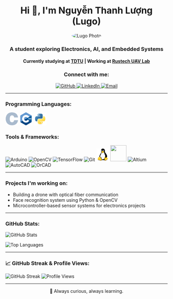 <h1 align="center">Hi 🫡, I'm Nguyễn Thanh Lượng (Lugo)</h1>
<p align="center">
  <img src="https://i.imgur.com/9wv5bOC.jpeg" alt="Lugo Photo" width="150" style="border-radius: 50%;"/>
</p>
<h3 align="center"> A student exploring Electronics, AI, and Embedded Systems</h3>
<h4 align="center"> Currently studying at <a href="https://www.tdtu.edu.vn/" target="_blank">TDTU</a> |  Working at <a href="https://rustech.dev/" target="_blank">Rustech UAV Lab</a></h4>



<h3 align="center"> Connect with me:</h3>
<p align="center">
  <a href="https://github.com/nguyenthanhluong-lugo" target="_blank">
    <img src="https://img.shields.io/badge/GitHub-181717?style=for-the-badge&logo=github&logoColor=white" alt="GitHub"/>
  </a>
  <a href="https://linkedin.com/in/nguyenthanhluong" target="_blank">
    <img src="https://img.shields.io/badge/LinkedIn-0A66C2?style=for-the-badge&logo=linkedin&logoColor=white" alt="LinkedIn"/>
  </a>
  <a href="mailto:nguyenlugo.work@gmail.com" target="_blank">
    <img src="https://img.shields.io/badge/Email-D14836?style=for-the-badge&logo=gmail&logoColor=white" alt="Email"/>
  </a>
</p>

---

<h3 align="left"> Programming Languages:</h3>
<p align="left">
  <img src="https://raw.githubusercontent.com/devicons/devicon/master/icons/c/c-original.svg" alt="C" width="40" height="40"/>
  <img src="https://raw.githubusercontent.com/devicons/devicon/master/icons/cplusplus/cplusplus-original.svg" alt="C++" width="40" height="40"/>
  <img src="https://raw.githubusercontent.com/devicons/devicon/master/icons/python/python-original.svg" alt="Python" width="40" height="40"/>
</p>

<h3 align="left"> Tools & Frameworks:</h3>
<p align="left">
  <img src="https://cdn.worldvectorlogo.com/logos/arduino-1.svg" alt="Arduino" width="40" height="40"/>
  <img src="https://www.vectorlogo.zone/logos/opencv/opencv-icon.svg" alt="OpenCV" width="40" height="40"/>
  <img src="https://www.vectorlogo.zone/logos/tensorflow/tensorflow-icon.svg" alt="TensorFlow" width="40" height="40"/>
  <img src="https://www.vectorlogo.zone/logos/git-scm/git-scm-icon.svg" alt="Git" width="40" height="40"/>
  <img src="https://raw.githubusercontent.com/devicons/devicon/master/icons/linux/linux-original.svg" alt="Linux" width="40" height="40"/>
  <img src="https://upload.wikimedia.org/wikipedia/commons/5/59/KiCad-Logo.svg" width="50" height="50"/>
  <img src="https://upload.wikimedia.org/wikipedia/commons/e/ea/Altium_Designer_Logo.png" alt="Altium" width="50" height="50"/>
  <img src="https://upload.wikimedia.org/wikipedia/commons/6/6e/AutoCad_new_logo.svg" alt="AutoCAD" width="50" height="50"/>
  <img src="https://upload.wikimedia.org/wikipedia/commons/6/6a/OrCAD_Logo.svg" alt="OrCAD" width="50" height="50"/>
</p>

---

<h3 align="left"> Projects I'm working on:</h3>
<ul>
  <li> Building a drone with optical fiber communication</li>
  <li> Face recognition system using Python & OpenCV</li>
  <li> Microcontroller-based sensor systems for electronics projects</li>
</ul>

---

<h3 align="left"> GitHub Stats:</h3>
<p align="left">
  <img src="https://github-readme-stats.vercel.app/api?username=nguyenthanhluong-lugo&show_icons=true&theme=react" alt="GitHub Stats"/>
</p>
<p align="left">
  <img src="https://github-readme-stats.vercel.app/api/top-langs/?username=nguyenthanhluong-lugo&layout=compact&theme=react" alt="Top Languages"/>
</p>

---

<h3 align="left">📈 GitHub Streak & Profile Views:</h3>
<p align="left">
  <img src="https://github-readme-streak-stats.herokuapp.com/?user=nguyenthanhluong-lugo&theme=react" alt="GitHub Streak"/>
  <img src="https://komarev.com/ghpvc/?username=nguyenthanhluong-lugo&style=flat-square&color=blue" alt="Profile Views"/>
</p>

---

<p align="center">🌟 Always curious, always learning.</p>
